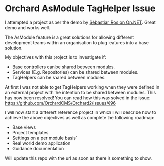 # Orchard AsModule TagHelper Issue

I attempted a project as per the demo by [Sébastian Ros on On.NET](https://channel9.msdn.com/Shows/On-NET/Sbastien-Ros-Modular-ASPNET-apps). Great demo and works well.

The AsModule feature is a great solutions for allowing different development teams within an organisation to plug features into a base solution. 

My objectives with this project is to investigate if:

- Base controllers can be shared between modules.
- Services (E.g. Repositories) can be shared between modules.
- TagHelpers can be shared between modules.

At first I was not able to get TagHelpers working when they were defined in an external project with the intention to be shared between modules. This has now been resolved! You can read how this was solved in the issue: https://github.com/OrchardCMS/Orchard2/issues/696

I will now start a different reference project in which I will describe how to achieve the above objectives as well as complete the following roadmap:

- Base views
- Project templates
- Settings on a per module basis`
- Real world demo application
- Guidance documentation

Will update this repo with the url as soon as there is something to show.
